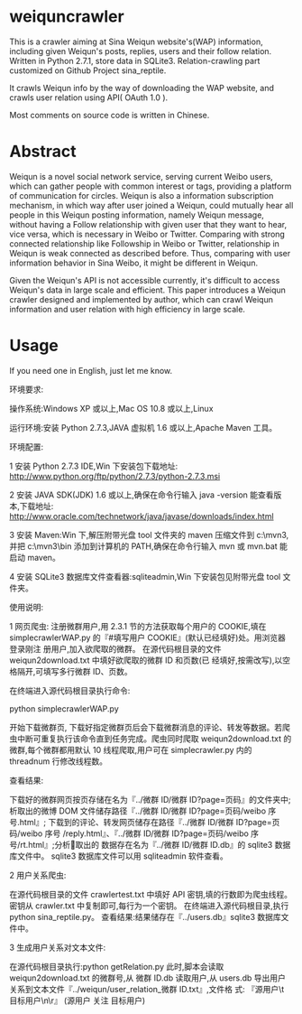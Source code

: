 weiquncrawler
=============

  This is a crawler aiming at Sina Weiqun website's(WAP) information, including given Weiqun's posts, replies, users and their follow relation.
  Written in Python 2.7.1, store data in SQLite3.
  Relation-crawling part customized on Github Project sina_reptile.
  
  It crawls Weiqun info by the way of downloading the WAP website, and crawls user relation using API( OAuth 1.0 ).
  
  Most comments on source code is written in Chinese.
  
  
  Abstract
=============
  Weiqun is a novel social network service, serving current Weibo users, which can gather people with common interest or tags, providing a platform of communication for circles. Weiqun is also a information subscription mechanism, in which way after user joined a Weiqun, could mutually hear all people in this Weiqun posting information, namely Weiqun message, without having a Follow relationship with given user that they want to hear, vice versa, which is necessary in Weibo or Twitter. Comparing with strong connected relationship like Followship in Weibo or Twitter, relationship in Weiqun is weak connected as described before. Thus, comparing with user information behavior in Sina Weibo, it might be different in Weiqun.
  
  Given the Weiqun's API is not accessible currently, it's difficult to access Weiqun's data in large scale and efficient. This paper introduces a Weiqun crawler designed and implemented by author, which can crawl Weiqun information and user relation with high efficiency in large scale.
  

  Usage
=============

If you need one in English, just let me know.

环境要求:

操作系统:Windows XP 或以上,Mac OS 10.8 或以上,Linux

运行环境:安装 Python 2.7.3,JAVA 虚拟机 1.6 或以上,Apache Maven 工具。

环境配置:

1 安装 Python 2.7.3 IDE,Win 下安装包下载地址: http://www.python.org/ftp/python/2.7.3/python-2.7.3.msi

2 安装 JAVA SDK(JDK) 1.6 或以上,确保在命令行输入 java -version 能查看版
本,下载地址: http://www.oracle.com/technetwork/java/javase/downloads/index.html

3 安装 Maven:Win 下,解压附带光盘 tool 文件夹的 maven 压缩文件到 c:\mvn3,
并把 c:\mvn3\bin 添加到计算机的 PATH,确保在命令行输入 mvn 或 mvn.bat 能启动 maven。

4 安装 SQLite3 数据库文件查看器:sqliteadmin,Win 下安装包见附带光盘 tool 文件夹。

使用说明:

1 网页爬虫:
注册微群用户,用 2.3.1 节的方法获取每个用户的 COOKIE,填在 simplecrawlerWAP.py 的『#填写用户 COOKIE』(默认已经填好)处。用浏览器登录刚注 册用户,加入欲爬取的微群。
在源代码根目录的文件 weiqun2download.txt 中填好欲爬取的微群 ID 和页数(已 经填好,按需改写),以空格隔开,可填写多行微群 ID、页数。

在终端进入源代码根目录执行命令:

python simplecrawlerWAP.py 

开始下载微群页, 下载好指定微群页后会下载微群消息的评论、转发等数据。若爬虫中断可重复执行该命令直到任务完成。爬虫同时爬取 weiqun2download.txt 的微群,每个微群都用默认 10 线程爬取,用户可在 simplecrawler.py 内的 threadnum 行修改线程数。

查看结果:

下载好的微群网页按页存储在名为『../微群 ID/微群 ID?page=页码』的文件夹中; 析取出的微博 DOM 文件储存路径『../微群 ID/微群 ID?page=页码/weibo 序号.html』; 下载到的评论、转发网页储存在路径『../微群 ID/微群 ID?page=页码/weibo 序号 /reply.html』、『../微群 ID/微群 ID?page=页码/weibo 序号/rt.html』;分析􏰀取出的 数据存在名为『../微群 ID/微群 ID.db』的 sqlite3 数据库文件中。
sqlite3 数据库文件可以用 sqliteadmin 软件查看。

2 用户关系爬虫:

在源代码根目录的文件 crawlertest.txt 中填好 API 密钥,填的行数即为爬虫线程。 密钥从 crawler.txt 中复制即可,每行为一个密钥。
在终端进入源代码根目录,执行 python sina_reptile.py。 查看结果:结果储存在『../users.db』sqlite3 数据库文件中。

3 生成用户关系对文本文件:

在源代码根目录执行:python getRelation.py
此时,脚本会读取 weiqun2download.txt 的微群号,从 微群 ID.db 读取用户,从
users.db 导出用户关系到文本文件『../weiqun/user_relation_微群 ID.txt』,文件格 式: 『源用户\t 目标用户\n\r』 (源用户 关注 目标用户)
